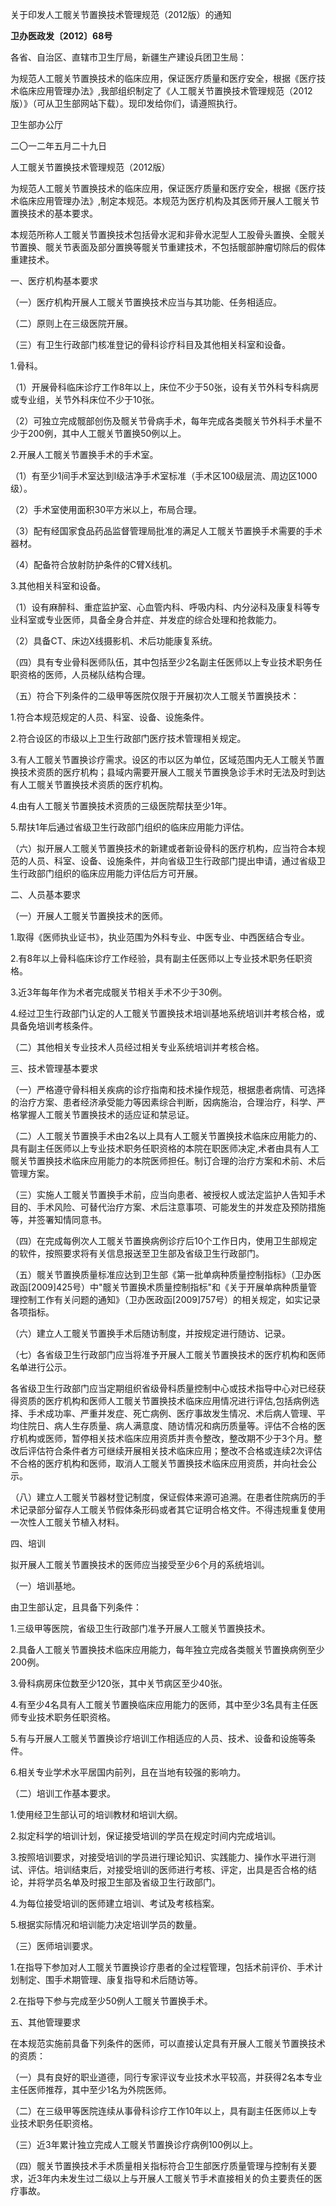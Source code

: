 关于印发人工髋关节置换技术管理规范（2012版）的通知

**卫办医政发〔2012〕68号**

各省、自治区、直辖市卫生厅局，新疆生产建设兵团卫生局：

为规范人工髋关节置换技术的临床应用，保证医疗质量和医疗安全，根据《医疗技术临床应用管理办法》,我部组织制定了《人工髋关节置换技术管理规范（2012版）》（可从卫生部网站下载）。现印发给你们，请遵照执行。

卫生部办公厅

二〇一二年五月二十九日

人工髋关节置换技术管理规范（2012版）

为规范人工髋关节置换技术的临床应用，保证医疗质量和医疗安全，根据《医疗技术临床应用管理办法》,制定本规范。本规范为医疗机构及其医师开展人工髋关节置换技术的基本要求。

本规范所称人工髋关节置换技术包括骨水泥和非骨水泥型人工股骨头置换、全髋关节置换、髋关节表面及部分置换等髋关节重建技术，不包括髋部肿瘤切除后的假体重建技术。

一、医疗机构基本要求

（一）医疗机构开展人工髋关节置换技术应当与其功能、任务相适应。

（二）原则上在三级医院开展。

（三）有卫生行政部门核准登记的骨科诊疗科目及其他相关科室和设备。

1.骨科。

（1）开展骨科临床诊疗工作8年以上，床位不少于50张，设有关节外科专科病房或专业组，关节外科床位不少于10张。

（2）可独立完成髋部创伤及髋关节骨病手术，每年完成各类髋关节外科手术量不少于200例，其中人工髋关节置换50例以上。

2.开展人工髋关节置换手术的手术室。

（1）有至少1间手术室达到I级洁净手术室标准（手术区100级层流、周边区1000级）。

（2）手术室使用面积30平方米以上，布局合理。

（3）配有经国家食品药品监督管理局批准的满足人工髋关节置换手术需要的手术器材。

（4）配备符合放射防护条件的C臂X线机。

3.其他相关科室和设备。

（1）设有麻醉科、重症监护室、心血管内科、呼吸内科、内分泌科及康复科等专业科室或专业医师，具备全身合并症、并发症的综合处理和抢救能力。

（2）具备CT、床边X线摄影机、术后功能康复系统。

（四）具有专业骨科医师队伍，其中包括至少2名副主任医师以上专业技术职务任职资格的医师，人员梯队结构合理。

（五）符合下列条件的二级甲等医院仅限于开展初次人工髋关节置换技术：

1.符合本规范规定的人员、科室、设备、设施条件。

2.符合设区的市级以上卫生行政部门医疗技术管理相关规定。

3.有人工髋关节置换诊疗需求。设区的市以区为单位，区域范围内无人工髋关节置换技术资质的医疗机构；县域内需要开展人工髋关节置换急诊手术时无法及时到达有人工髋关节置换技术资质的医疗机构。

4.由有人工髋关节置换技术资质的三级医院帮扶至少1年。

5.帮扶1年后通过省级卫生行政部门组织的临床应用能力评估。

（六）拟开展人工髋关节置换技术的新建或者新设骨科的医疗机构，应当符合本规范的人员、科室、设备、设施条件，并向省级卫生行政部门提出申请，通过省级卫生行政部门组织的临床应用能力评估后方可开展。

二、人员基本要求

（一）开展人工髋关节置换技术的医师。

1.取得《医师执业证书》，执业范围为外科专业、中医专业、中西医结合专业。

2.有8年以上骨科临床诊疗工作经验，具有副主任医师以上专业技术职务任职资格。

3.近3年每年作为术者完成髋关节相关手术不少于30例。

4.经过卫生行政部门认定的人工髋关节置换技术培训基地系统培训并考核合格，或具备免培训考核条件。

（二）其他相关专业技术人员经过相关专业系统培训并考核合格。

三、技术管理基本要求

（一）严格遵守骨科相关疾病的诊疗指南和技术操作规范，根据患者病情、可选择的治疗方案、患者经济承受能力等因素综合判断，因病施治，合理治疗，科学、严格掌握人工髋关节置换技术的适应证和禁忌证。

（二）人工髋关节置换手术由2名以上具有人工髋关节置换技术临床应用能力的、具有副主任医师以上专业技术职务任职资格的本院在职医师决定,术者由具有人工髋关节置换技术临床应用能力的本院医师担任。制订合理的治疗方案和术前、术后管理方案。

（三）实施人工髋关节置换手术前，应当向患者、被授权人或法定监护人告知手术目的、手术风险、可替代治疗方案、术后注意事项、可能发生的并发症及预防措施等，并签署知情同意书。

（四）在完成每例次人工髋关节置换病例诊疗后10个工作日内，使用卫生部规定的软件，按照要求将有关信息报送至卫生部及省级卫生行政部门。

（五）髋关节置换质量标准应达到卫生部《第一批单病种质量控制指标》（卫办医政函\[2009\]425号）中"髋关节置换术质量控制指标"和《关于开展单病种质量管理控制工作有关问题的通知》（卫办医政函\[2009\]757号）的相关规定，如实记录各项指标。

（六）建立人工髋关节置换手术后随访制度，并按规定进行随访、记录。

（七）各省级卫生行政部门应当将准予开展人工髋关节置换技术的医疗机构和医师名单进行公示。

各省级卫生行政部门应当定期组织省级骨科质量控制中心或技术指导中心对已经获得资质的医疗机构和医师人工髋关节置换技术临床应用情况进行评估,包括病例选择、手术成功率、严重并发症、死亡病例、医疗事故发生情况、术后病人管理、平均住院日、病人生存质量、病人满意度、随访情况和病历质量等。评估不合格的医疗机构或医师，暂停相关技术临床应用资质并责令整改，整改期不少于3个月。整改后评估符合条件者方可继续开展相关技术临床应用；整改不合格或连续2次评估不合格的医疗机构和医师，取消人工髋关节置换技术临床应用资质，并向社会公示。

（八）建立人工髋关节器材登记制度，保证假体来源可追溯。在患者住院病历的手术记录部分留存人工髋关节假体条形码或者其它证明合格文件。不得违规重复使用一次性人工髋关节植入材料。

四、培训

拟开展人工髋关节置换技术的医师应当接受至少6个月的系统培训。

（一）培训基地。

由卫生部认定，且具备下列条件：

1.三级甲等医院，省级卫生行政部门准予开展人工髋关节置换技术。

2.具备人工髋关节置换技术临床应用能力，每年独立完成各类髋关节置换病例至少200例。

3.骨科病房床位数至少120张，其中关节病区至少40张。

4.有至少4名具有人工髋关节置换临床应用能力的医师，其中至少3名具有主任医师专业技术职务任职资格。

5.有与开展人工髋关节置换诊疗培训工作相适应的人员、技术、设备和设施等条件。

6.相关专业学术水平居国内前列，且在当地有较强的影响力。

（二）培训工作基本要求。

1.使用经卫生部认可的培训教材和培训大纲。

2.拟定科学的培训计划，保证接受培训的学员在规定时间内完成培训。

3.按照培训要求，对接受培训的学员进行理论知识、实践能力、操作水平进行测试、评估。培训结束后，对接受培训的医师进行考核、评定，出具是否合格的结论，并将学员名单及时报卫生部及省级卫生行政部门。

4.为每位接受培训的医师建立培训、考试及考核档案。

5.根据实际情况和培训能力决定培训学员的数量。

（三）医师培训要求。

1.在指导下参加对人工髋关节置换诊疗患者的全过程管理，包括术前评价、手术计划制定、围手术期管理、康复指导和术后随访等。

2.在指导下参与完成至少50例人工髋关节置换手术。

五、其他管理要求

在本规范实施前具备下列条件的医师，可以直接认定具有开展人工髋关节置换技术的资质：

（一）具有良好的职业道德，同行专家评议专业技术水平较高，并获得2名本专业主任医师推荐，其中至少1名为外院医师。

（二）在三级甲等医院连续从事骨科诊疗工作10年以上，具有副主任医师以上专业技术职务任职资格。

（三）近3年累计独立完成人工髋关节置换诊疗病例100例以上。

（四）髋关节置换技术手术质量相关指标符合卫生部医疗质量管理与控制有关要求，近3年内未发生过二级以上与开展人工髋关节手术直接相关的负主要责任的医疗事故。
